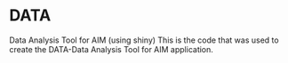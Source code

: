 # DATA
Data Analysis Tool for AIM (using shiny)
This is the code that was used to create the DATA-Data Analysis Tool for AIM application. 
